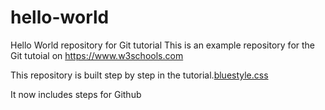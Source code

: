 # hello-world
Hello World repository for Git tutorial
This is an example repository for the Git tutoial on https://www.w3schools.com

This repository is built step by step in the tutorial.[bluestyle.css](bluestyle.css)

It now includes steps for Github
